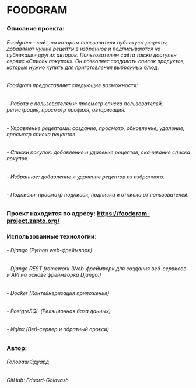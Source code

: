 # FOODGRAM

### Описание проекта:

###### Foodgram - сайт, на котором пользователи публикуют рецепты, добавляют чужие рецепты в избранное и подписываются на публикации других авторов. Пользователям сайта также доступен сервис «Список покупок». Он позволяет создавать список продуктов, которые нужно купить для приготовления выбранных блюд.

###### Foodgram предоставляет следующие возможности:

###### - Работа с пользователями: просмотр списка пользователей, регистрация, просмотр профиля, авторизация.
###### - Управление рецептами: создание, просмотр, обновление, удаление, просмотр списка рецептов.
###### - Списки покупок: добавление и удаление рецептов, скачивание списка покупок.
###### - Избранное: добавление и удаление рецептов из избранного.
###### - Подписки: просмотр подписок, подписка и отписка от пользователей.

### Проект находится по адресу: https://foodgram-project.zapto.org/

### Использованные технологии:

###### - Django (Python web-фреймворк)
###### - Django REST framework (Web-фреймворк для создания веб-сервисов и API на основе фреймворка Django.)
###### - Docker (Контейнеризация приложения)
###### - PostgreSQL (Реляционная база данных)
###### - Nginx (Веб-сервер и обратный прокси)

### Автор:

###### Головаш Эдуард
###### GitHub: Eduard-Golovash